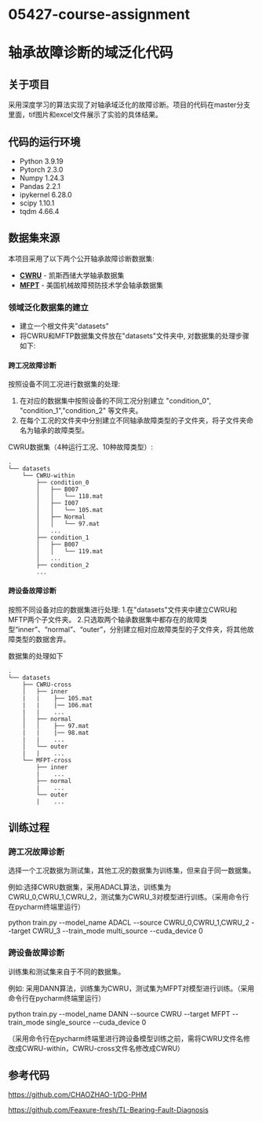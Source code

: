 # 05427-course-assignment

# 轴承故障诊断的域泛化代码

<!-- ABOUT THE PROJECT -->
## 关于项目

采用深度学习的算法实现了对轴承域泛化的故障诊断。项目的代码在master分支里面，tif图片和excel文件展示了实验的具体结果。

## 代码的运行环境

- Python 3.9.19
-  Pytorch 2.3.0
-  Numpy 1.24.3
-  Pandas 2.2.1
-  ipykernel 6.28.0
-  scipy 1.10.1
-  tqdm 4.66.4

## 数据集来源  
本项目采用了以下两个公开轴承故障诊断数据集:
- **[CWRU](https://engineering.case.edu/bearingdatacenter)** - 凯斯西储大学轴承数据集
- **[MFPT](https://www.mfpt.org/fault-data-sets)** - 美国机械故障预防技术学会轴承数据集


### 领域泛化数据集的建立
- 建立一个根文件夹"datasets" 
- 将CWRU和MFTP数据集文件放在"datasets"文件夹中, 对数据集的处理步骤如下:

#### 跨工况故障诊断
按照设备不同工况进行数据集的处理:
1. 在对应的数据集中按照设备的不同工况分别建立 "condition_0", "condition_1","condition_2" 等文件夹。
2. 在每个工况的文件夹中分别建立不同轴承故障类型的子文件夹，将子文件夹命名为轴承的故障类型。

CWRU数据集（4种运行工况、10种故障类型）:
```
.
└── datasets
    └── CWRU-within
        ├── condition_0
        │   ├── B007
        │   │   └── 118.mat
        │   ├── I007
        │   │   └── 105.mat
        │   ├── Normal
        │   │   └── 97.mat
        │   ...
        ├── condition_1
        │   ├── B007
        │   │   └── 119.mat
        │   ...
        ├── condition_2
        ...
```

#### 跨设备故障诊断
按照不同设备对应的数据集进行处理:
1.在"datasets"文件夹中建立CWRU和MFTP两个子文件夹。
2.只选取两个轴承数据集中都存在的故障类型“inner”、“normal”、“outer”，分别建立相对应故障类型的子文件夹，将其他故障类型的数据舍弃。

数据集的处理如下  
```
.
└── datasets
    ├── CWRU-cross
    │   ├── inner
    |   |    ├── 105.mat
    |   |    |── 106.mat
    |   |    ...
    │   ├── normal
    │   │    ├── 97.mat
    |   |    |── 98.mat
    |   |    ...
    │   └── outer
    |   |    ...
    └── MFPT-cross
        ├── inner
        |    ...
        ├── normal
        |    ...
        └── outer
        |    ...
```

## 训练过程
### 跨工况故障诊断
选择一个工况数据为测试集，其他工况的数据集为训练集，但来自于同一数据集。

例如:选择CWRU数据集，采用ADACL算法，训练集为CWRU_0,CWRU_1,CWRU_2，测试集为CWRU_3对模型进行训练。（采用命令行在pycharm终端里运行）

python train.py --model_name ADACL --source CWRU_0,CWRU_1,CWRU_2  --target CWRU_3 --train_mode multi_source --cuda_device 0 


### 跨设备故障诊断
训练集和测试集来自于不同的数据集。

例如: 采用DANN算法，训练集为CWRU，测试集为MFPT对模型进行训练。（采用命令行在pycharm终端里运行）

python train.py --model_name DANN --source CWRU --target MFPT --train_mode single_source --cuda_device 0

（采用命令行在pycharm终端里进行跨设备模型训练之前，需将CWRU文件名修改成CWRU-within，CWRU-cross文件名修改成CWRU）  
## 参考代码  
https://github.com/CHAOZHAO-1/DG-PHM  

https://github.com/Feaxure-fresh/TL-Bearing-Fault-Diagnosis



